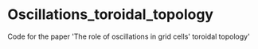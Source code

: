 # Oscillations_toroidal_topology
Code for the paper 'The role of oscillations in grid cells' toroidal topology'
